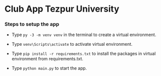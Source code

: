 # Club App Tezpur University

### Steps to setup the app

- Type `py -3 -m venv venv` in the terminal to create a virtual environment.

- Type `venv\Scripts\activate` to activate virtual environment.

- Type `pip install -r requirements.txt` to install the packages in virtual environment from requirements.txt.

- Type `python main.py` to start the app.
